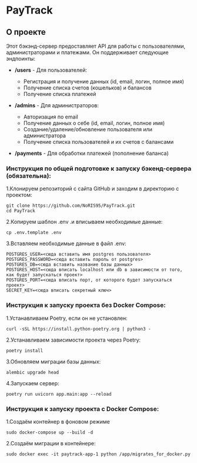 # PayTrack
## О проекте
Этот бэкэнд-сервер предоставляет API для работы с пользователями, администраторами и платежами. Он поддерживает следующие эндпоинты:

- **/users** - Для пользователей:
  - Регистрация и получение данных (id, email, логин, полное имя)
  - Получение списка счетов (кошельков) и балансов
  - Получение списка платежей

- **/admins** - Для администраторов:
  - Авторизация по email
  - Получение данных о себе (id, email, логин, полное имя)
  - Создание/удаление/обновление пользователя или администратора
  - Получение списка пользователей и их счетов с балансами

- **/payments** - Для обработки платежей (пополнение баланса)


### Инструкция по общей подготовке к запуску бэкенд-сервера (обязательна):
  1.Клонируем репозиторий с сайта GitHub и заходим в директорию с проектом:
  ```
  git clone https://github.com/NoRIS95/PayTrack.git
  cd PayTrack

  ```
  2.Копируем шаблон .env .и вписываем необходимые данные:
  ```
  cp .env.template .env
  ```
  3.Вставляем необходимые данные в файл .env:
  ```
  POSTGRES_USER=<сюда вставить имя postgres пользователя>
  POSTGRES_PASSWORD=<сюда вставить пароль от postgres>
  POSTGRES_DB=<сюда вставить название базы данных>
  POSTGRES_HOST=<сюда вписать localhost или db в зависимости от того, как будет запускаться проект>
  POSTGRES_PORT=<сюда вписать порт, от которого будет запускаться проект>
  SECRET_KEY=<сюда вписать секретный ключ>
  ```

  ### Инструкция к запуску проекта без Docker Compose:
  1.Устанавливаем Poetry, если он не установлен:
  ```
  curl -sSL https://install.python-poetry.org | python3 -
  ```
  2.Устанавливаем зависимости проекта через Poetry:
  ```
  poetry install
  ```
  3.Обновляем миграции базы данных:
  ```
  alembic upgrade head
  ```
  4.Запускаем сервер:
  ```
  poetry run uvicorn app.main:app --reload
  ```
  
  ### Инструкция к запуску проекта с Docker Compose:
  1.Создаём контейнер в фоновом режиме
  ```
  sudo docker-compose up --build -d
  ```
  2.Создаём миграции в контейнере:
  ```
  sudo docker exec -it paytrack-app-1 python /app/migrates_for_docker.py
  ```